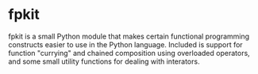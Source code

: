 fpkit
=====

fpkit is a small Python module that makes certain functional programming
constructs easier to use in the Python language.  Included is support for
function "currying" and chained composition using overloaded operators, and
some small utility functions for dealing with interators.

